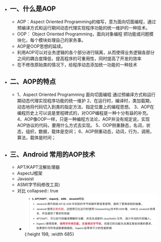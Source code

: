 - ## 一、什么是AOP
	- AOP：Aspect Oriented Programming的缩写，意为面向切面编程，通过预编译方式和运行期间动态代理实现程序功能的统一维护的一种技术。
	- OOP： Object Oriented Programming，面向对象编程 把功能或问题模块化，每个模块处理自己的家务事。
	- AOP是OOP思想的延续。
	- 利用AOP可以对业务逻辑的各个部分进行隔离，从而使得业务逻辑各部分之间的耦合度降低，提高程序的可重用性，同时提高了开发的效率
	- 在不修改原始类的情况下，给程序动态添加统一功能的一种技术
- ## 二、AOP的特点
	- 1、Aspect Oriented Programming 面向切面编程 通过预编译方式和运行期动态代理实现程序功能的统一维护
	  2、在运行时，编译时，类加载期，动态地将代码切入到类的指定方法、指定位置上的编程思想。
	  3、AOP在编程历史上可以说是里程碑式的，对OOP编程是一种十分有益的补充。
	  4、AOP像OOP一样，只是一种编程方法论，AOP并没有规定说，实现AOP协议的代码，要用什么方式去实现。
	  5、OOP侧重静态，名词，状态，组织，数据，载体是空间；
	  6、AOP侧重动态，动词，行为，调用，算法，载体是时间；
- ## 三、Android 常用的AOP技术
	- APT/KAPT注解处理器
	- AspectJ框架
	- Javasist
	- ASM(字节码修改工具)
	- 对比
	  collapsed:: true
		- ![image.png](../assets/image_1656503023536_0.png){:height 198, :width 685}